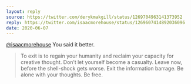 ```yaml
---
layout: reply
source: https://twitter.com/derykmakgill/status/1269704963141373952
reply: https://twitter.com/isaacmorehouse/status/1269607414892036096
date: 2020-06-07
---
```


[@isaacmorehouse](https://twitter.com/isaacmorehouse) You said it better. 

>To exit is to regain your humanity and reclaim your capacity for creative thought. Don’t let yourself become a casualty. Leave now, before the shell-shock gets worse. Exit the information barrage. Be alone with your thoughts. Be free.
